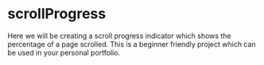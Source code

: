 # scrollProgress

Here we will be creating a scroll progress indicator which shows the percentage of a page scrolled.
This is a beginner friendly project which can be used in your personal portfolio.
